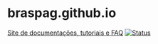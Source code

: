 # braspag.github.io

[Site de documentações, tutoriais e FAQ](https://braspag.github.io/) [![Status](https://travis-ci.com/Braspag/braspag.github.io.svg?branch=docs)](https://travis-ci.com/Braspag/braspag.github.io)

